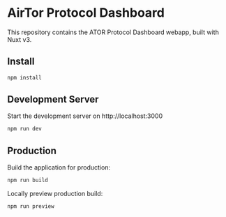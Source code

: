 # AirTor Protocol Dashboard

This repository contains the ATOR Protocol Dashboard webapp, built with Nuxt v3.

## Install
```bash
npm install
```

## Development Server
Start the development server on http://localhost:3000

```bash
npm run dev
```

## Production
Build the application for production:

```bash
npm run build
```

Locally preview production build:

```bash
npm run preview
```
